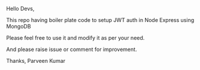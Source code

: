 Hello Devs,

This repo having boiler plate code to setup JWT auth in Node Express using MongoDB

Please feel free to use it and modify it as per your need.

And please raise issue or comment for improvement.

Thanks,
Parveen Kumar
